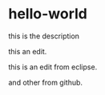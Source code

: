 # hello-world
this is the description

this an edit.

this is an edit from eclipse.

and other from github.
